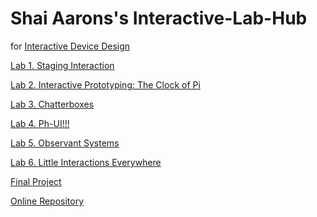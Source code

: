 # Shai Aarons's Interactive-Lab-Hub

for [Interactive Device Design](https://github.com/FAR-Lab/Developing-and-Designing-Interactive-Devices/)

[Lab 1. Staging Interaction](https://github.com/RachMink/Interactive-Lab-Hub/blob/Fall2023/Lab%201) <br>

[Lab 2. Interactive Prototyping: The Clock of Pi](https://github.com/RachMink/Interactive-Lab-Hub/blob/Fall2023/Lab%202)

[Lab 3. Chatterboxes](https://github.com/ironclock/Interactive-Lab-Hub/tree/Fall2023/Lab%203)

[Lab 4. Ph-UI!!!](https://github.com/ironclock/Interactive-Lab-Hub/tree/Fall2023/Lab%204)

[Lab 5. Observant Systems](https://github.com/ironclock/Interactive-Lab-Hub/tree/Fall2023/Lab%205)

[Lab 6. Little Interactions Everywhere](Lab%206/)

[Final Project](https://github.com/shaiman12/Interactive-Lab-Hub/blob/Fall2023/Final%20Project/FinalProject.md)

[Online Repository](https://github.com/shaiman12/Interactive-Lab-Hub)
